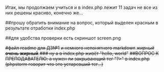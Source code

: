 Итак, мы продолжаем учиться и в index.php лежит 11 задач
не все из них решены красиво, конечно же...

##прошу обратить внимание на вопрос, который выделен красным в результате отработки index.php

##для удобства проверки есть скриншот screen.png








~~#файл readme для ДЗ№1~~
~~и немного непонятного markdown~~
~~*жирный*   **очень жирный**~~
~~### ну а в index.php живёт "hello, world"~~
~~##ВОПРОС К ПРЕПОДАВАТЕЛЮ: а нужен ли закрывающий тег "?>" в index.php~~
~~(phpstorm говорит что это устаревший тег...)~~

